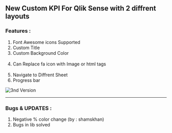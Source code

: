 <h2>New Custom KPI For Qlik Sense with 2 diffrent layouts</h2>
<h3>Features : </h3>
<ol>
  <li>Font Awesome icons Supported</li>
  <li>Custom Title</li>
  <li>Custom Background Color</li>
  <li>Can Replace fa icon with Image or html tags</li>
  <li>Navigate to Diffrent Sheet</li>
  <li>Progress bar</li>
</ol>
<img src="./x-kpi-4.gif" alt="3nd Version">
<hr>
<h3>Bugs & UPDATES : </h3>
<ol>
  <li>Negative %  color change (by : shamskhan)</li>
  <li>Bugs in lib solved</li>
</ol>
